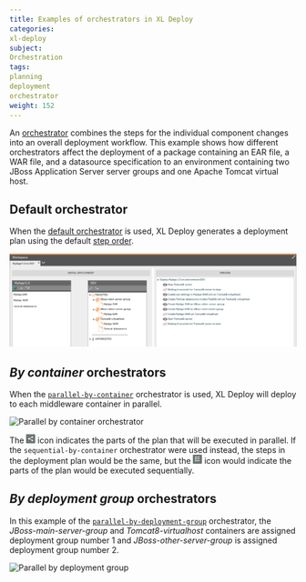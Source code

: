 ```yaml
---
title: Examples of orchestrators in XL Deploy
categories:
xl-deploy
subject:
Orchestration
tags:
planning
deployment
orchestrator
weight: 152
---
```


An [orchestrator](/xl-deploy/concept/types-of-orchestrators-in-xl-deploy.html#by-deployment-group-orchestrators) combines the steps for the individual component changes into an overall deployment workflow. This example shows how different orchestrators affect the deployment of a package containing an EAR file, a WAR file, and a datasource specification to an environment containing two JBoss Application Server server groups and one Apache Tomcat virtual host.

## Default orchestrator

When the [default orchestrator](/xl-deploy/concept/types-of-orchestrators-in-xl-deploy.html#default-orchestrator) is used, XL Deploy generates a deployment plan using the default [step order](/xl-deploy/concept/steps-and-steplists-in-xl-deploy.html#steplist).

![Default orchestrator](images/orchestrator-example-default.png)

## *By container* orchestrators

When the [`parallel-by-container`](/xl-deploy/concept/types-of-orchestrators-in-xl-deploy.html#by-container-orchestrators) orchestrator is used, XL Deploy will deploy to each middleware container in parallel.

![Parallel by container orchestrator](images/orchestrator-example-parallel-by-container.png)

The ![Parallel deployment icon](/images/icon-deployment-plan-parallel.png) icon indicates the parts of the plan that will be executed in parallel. If the `sequential-by-container` orchestrator were used instead, the steps in the deployment plan would be the same, but the ![Sequential deployment icon](/images/icon-deployment-plan-sequential.png) icon would indicate the parts of the plan would be executed sequentially.

## *By deployment group* orchestrators

In this example of the [`parallel-by-deployment-group`](/xl-deploy/concept/types-of-orchestrators-in-xl-deploy.html#by-deployment-group-orchestrators) orchestrator, the *JBoss-main-server-group* and *Tomcat8-virtualhost* containers are assigned deployment group number 1 and *JBoss-other-server-group* is assigned deployment group number 2.

![Parallel by deployment group](images/orchestrator-example-parallel-by-deploy-group.png)
